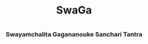 <h1 align="center">SwaGa<h1>

<h3 align="center">Swayamchalita Gagananouke Sanchari Tantra</h3>

<p algin="center>Well the above basically means 'Autonomous Spacecraft Maneuvering and Landing System' in an Indian language.<p>


